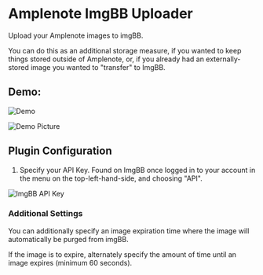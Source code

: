 # Amplenote ImgBB Uploader

Upload your Amplenote images to imgBB.

You can do this as an additional storage measure, if you wanted to keep things stored outside of Amplenote, or, if you already had an externally-stored image you wanted to "transfer" to ImgBB.

## Demo: 
![Demo](https://i.ibb.co/t2mhfZf/2024-06-25-23-18-08-1.gif)

![Demo Picture](https://i.ibb.co/ZN9JTWQ/2024-06-25-23-19-38.png)

## Plugin Configuration
1. Specify your API Key.  Found on ImgBB once logged in to your account in the menu on the top-left-hand-side, and choosing "API".

![ImgBB API Key](https://i.ibb.co/gVzPg5p/image.png)

### Additional Settings
You can additionally specify an image expiration time where the image will automatically be purged from imgBB.

If the image is to expire, alternately specify the amount of time until an image expires (minimum 60 seconds).